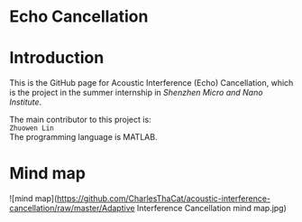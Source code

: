 Echo Cancellation
======

# Introduction
This is the GitHub page for Acoustic Interference (Echo) Cancellation, which is the project in the summer internship in *Shenzhen Micro and Nano Institute*.<br>

The main contributor to this project is:<br>
`Zhuowen Lin`<br>
The programming language is MATLAB. 

# Mind map
![mind map](https://github.com/CharlesThaCat/acoustic-interference-cancellation/raw/master/Adaptive Interference Cancellation mind map.jpg)

